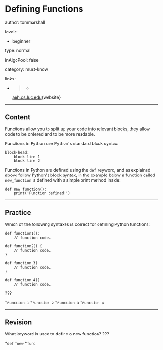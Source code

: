 # Defining Functions
author: tommarshall

levels:

  - beginner

type: normal

inAlgoPool: false

category: must-know

links:

  - >-
    [anh.cs.luc.edu]((http://anh.cs.luc.edu/python/hands-on/3.1/handsonHtml/functions.html){website}){website}

---
## Content

Functions allow you to split up your code into relevant blocks, they allow code to be ordered and to be more readable.

Functions in Python use Python's standard block syntax:

```
block-head:
    block line 1
    block line 2
```

Functions in Python are defined using the `def` keyword, and as explained above follow Python's block syntax, in the example below a function called `new_function` is defined with a simple print method inside:

```
def new_function():
    print('Function defined!')
```

---
## Practice

Which of the following syntaxes is correct for defining Python functions:

```
def function1():
    // function code…
    
def function2() {
    // function code…
}

def function 3(
    // function code…
}

def function 4()
    // function code…
```
???

*`Function 1` 
*`Function 2` 
*`Function 3` 
*`Function 4`

---
## Revision

What keyword is used to define a new function? 
???

*`def` 
*`new` 
*`func`